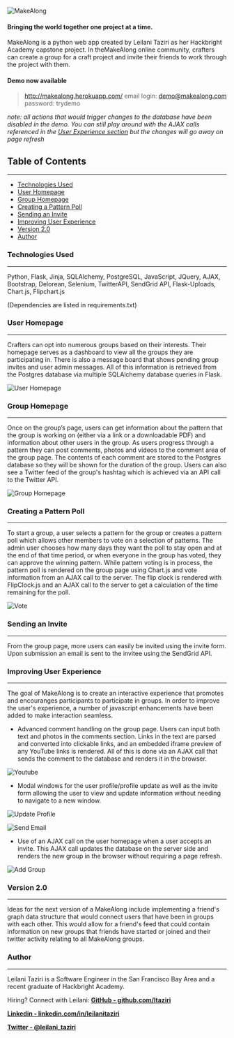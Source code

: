 
![MakeAlong](https://raw.githubusercontent.com/ltaziri/Hackbright-FinalProject/master/static/README_Images/Homepage.png)


#### Bringing the world together one project at a time. 
MakeAlong is a python web app created by Leilani Taziri as her Hackbright Academy capstone project. In theMakeAlong online community, crafters can create a group for a craft project and invite their friends to work through the project with them.        

#### Demo now available

> http://makealong.herokuapp.com/
email login: demo@makealong.com
password: trydemo

*note: all actions that would trigger changes to the database have been disabled in the demo. You can still play around with the AJAX calls referenced in the [User Experience section](#userexperience) but the changes will go away on page refresh*

## Table of Contents
---
* [Technologies Used](#technologiesused)
* [User Homepage](#user)
* [Group Homepage](#group)
* [Creating a Pattern Poll](#patternpoll)
* [Sending an Invite](#invite)
* [Improving User Experience](#userexperience)
* [Version 2.0](#v2)
* [Author](#author)

### <a name="technologiesused"></a>Technologies Used 
---
Python, Flask, Jinja, SQLAlchemy, PostgreSQL, JavaScript, JQuery, AJAX, Bootstrap, Delorean, Selenium, TwitterAPI, SendGrid API, Flask-Uploads, Chart.js, Flipchart.js

(Dependencies are listed in requirements.txt)

### <a name="user"></a>User Homepage
---
Crafters can opt into numerous groups based on their interests. Their homepage serves as a dashboard to view all the groups they are participating in. There is also a message board that shows pending group invites and user admin messages. All of this information is retrieved from the Postgres database via multiple SQLAlchemy database queries in Flask. 

![User Homepage](https://raw.githubusercontent.com/ltaziri/Hackbright-FinalProject/master/static/README_Images/User.png)

### <a name="group"></a>Group Homepage
---
Once on the group’s page, users can get information about the pattern that the group is working on (either via a link or a downloadable PDF) and information about other users in the group. As users progress through a pattern they can post comments, photos and videos to the comment area of the group page. The contents of each comment are stored to the Postgres database so they will be shown for the duration of the group. Users can also see a Twitter feed of the group's hashtag which is achieved via an API call to the Twitter API. 

![Group Homepage](https://raw.githubusercontent.com/ltaziri/Hackbright-FinalProject/master/static/README_Images/group.png)

### <a name="patternpoll"></a>Creating a Pattern Poll
---
To start a group, a user selects a pattern for the group or creates a pattern poll which allows other members to vote on a selection of patterns. The admin user chooses how many days they want the poll to stay open and at the end of that time period, or when everyone in the group has voted, they can approve the winning pattern. While pattern voting is in process, the pattern poll is rendered on the group page using Chart.js and vote information from an AJAX call to the server. The flip clock is rendered with FlipClock.js and an AJAX call to the server to get a calculation of the time remaining for the poll. 

![Vote](https://github.com/ltaziri/Hackbright-FinalProject/blob/master/static/README_Images/voting.gif?raw=true)

###  <a name="invite"></a>Sending an Invite
---
From the group page, more users can easily be invited using the invite form. Upon submission an email is sent to the invitee using the SendGrid API. 

###  <a name="userexperience"></a>Improving User Experience
---
The goal of MakeAlong is to create an interactive experience that promotes and encouranges participants to participate in groups. In order to improve the user's experience, a number of javascript enhancements have been added to make interaction seamless. 


* Advanced comment handling on the group page. Users can input both text and photos in the comments section. Links in the text are parsed and converted into clickable links, and an embedded iframe preview of any YouTube links is rendered. All of this is done via an AJAX call that sends the comment to the database and renders it in the browser.  

 ![Youtube](https://github.com/ltaziri/Hackbright-FinalProject/blob/master/static/README_Images/Youtube.gif?raw=true)


* Modal windows for the user profile/profile update as well as the invite form allowing the user to view and update information without needing to navigate to a new window. 

 ![Update Profile](https://github.com/ltaziri/Hackbright-FinalProject/blob/master/static/README_Images/Update_profile.gif?raw=true)

 ![Send Email](https://github.com/ltaziri/Hackbright-FinalProject/blob/master/static/README_Images/Send_invite.gif?raw=true)


* Use of an AJAX call on the user homepage when a user accepts an invite. This AJAX call updates the database on the server side and renders the new group in the browser without requiring a page refresh. 

 ![Add Group](https://github.com/ltaziri/Hackbright-FinalProject/blob/master/static/README_Images/Accept_invite.gif?raw=true)



### <a name="v2"></a>Version 2.0
---
Ideas for the next version of a MakeAlong include implementing a friend's graph data structure that would connect users that have been in groups with each other. This would allow for a friend's feed that could contain information on new groups that friends have started or joined and their twitter activity relating to all MakeAlong groups. 

### <a name="author"></a>Author
---
Leilani Taziri is a Software Engineer in the San Francisco Bay Area and a recent graduate of Hackbright Academy. 

Hiring? 
Connect with Leilani:
**[GitHub - github.com/ltaziri](http://github.com/ltaziri)**

**[Linkedin - linkedin.com/in/leilanitaziri](https://www.linkedin.com/in/leilanitaziri)** 

**[Twitter - @leilani_taziri](https://twitter.com/leilani_taziri)** 